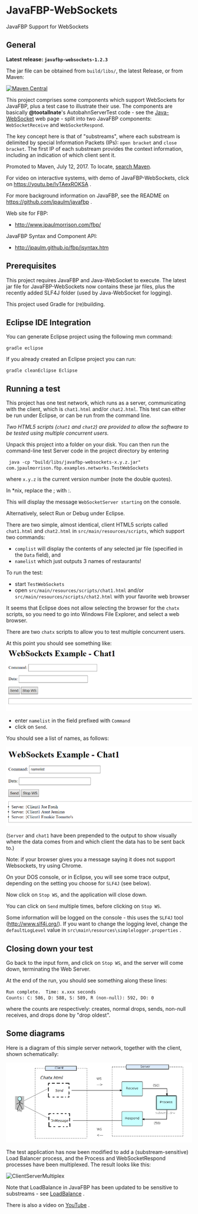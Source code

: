 JavaFBP-WebSockets
===

JavaFBP Support for WebSockets 


General
---

**Latest release: `javafbp-websockets-1.2.3`** 

The jar file can be obtained from `build/libs/`, the latest Release, or from Maven:

[![Maven Central](https://img.shields.io/maven-central/v/com.jpaulmorrison/javafbp-websockets.svg?label=JavaFBP-WebSockets)](https://search.maven.org/search?q=g:%22com.jpaulmorrison%22%20AND%20a:%22javafbp-websockets%22)

This project comprises some components which support WebSockets for JavaFBP, plus a test case to illustrate their use.  The components are basically **@tootallnate**'s AutobahnServerTest code - see the [Java-WebSocket](https://porter.io/github.com/TooTallNate/Java-WebSocket) web page - split into two JavaFBP components: `WebSocketReceive` and `WebSocketRespond`. 

The key concept here is that of "substreams", where each substream is delimited by special Information Packets (IPs): `open bracket` and `close bracket`.  The first IP of each substream provides the context information, including an indication of which client sent it.

Promoted to Maven, July 12, 2017.  To locate, [search Maven](http://search.maven.org/#search%7Cga%7C1%7Cjavafbp-websockets).

For video on interactive systems, with demo of JavaFBP-WebSockets, click on https://youtu.be/IvTAexROKSA .

For more background information on JavaFBP, see the README on https://github.com/jpaulm/javafbp .

Web site for FBP: 
* http://www.jpaulmorrison.com/fbp/
 
JavaFBP Syntax and Component API:
* http://jpaulm.github.io/fbp/jsyntax.htm

Prerequisites
---

This project requires JavaFBP and Java-WebSocket to execute. The latest jar file for JavaFBP-WebSockets now contains these jar files, plus the recently added SLF4J folder (used by Java-WebSocket for logging). 

This project used Gradle for (re)building.

Eclipse IDE Integration
---

You can generate Eclipse project using the following mvn command:

    gradle eclipse

If you already created an Eclipse project you can run:

    gradle cleanEclipse Eclipse



Running a test
----
This project has one test network, which runs as a server, communicating with the client, which is `chat1.html` and/or `chat2.html`. This test can either be run under Eclipse, or can be run from the command line.

*Two HTML5 scripts (`chat1` and `chat2`) are provided to allow the software to be tested using multiple concurrent users.*

Unpack this project into a folder on your disk.  You can then run the command-line test Server code in the project directory by entering
    
     java -cp "build/libs/javafbp-websockets-x.y.z.jar"  com.jpaulmorrison.fbp.examples.networks.TestWebSockets
    
where `x.y.z` is the current version number (note the double quotes).

In *nix, replace the ; with :.

This will display the message `WebSocketServer starting` on the console.

Alternatively, select Run or Debug under Eclipse.

There are two simple, almost identical, client HTML5 scripts called `chat1.html` and `chat2.html` in `src/main/resources/scripts`, which support two commands:

- `complist` will display the contents of any selected jar file (specified in the `Data` field), and
- `namelist` which just outputs 3 names of restaurants!

To run the test:
- start `TestWebSockets`
- open `src/main/resources/scripts/chat1.html` and/or `src/main/resources/scripts/chat2.html` with your favorite web browser 

It seems that Eclipse does not allow selecting the browser for the `chatx` scripts, so you need to go into Windows File Explorer, and select a web browser.

There are two `chatx` scripts to allow you to test multiple concurrent users.

At this point you should see something like:
![chat1](https://github.com/jpaulm/javafbp-websockets/blob/master/docs/Screen.png "Initial output of chat1")

- enter `namelist` in the field prefixed with `Command`
- click on `Send`. 

You should see a list of names, as follows:

![output](https://github.com/jpaulm/javafbp-websockets/blob/master/docs/Output.png "Run output")

(`Server` and `chat1` have been prepended to the output to show visually where the data comes from and which client the data has to be sent back to.)

Note: if your browser gives you a message saying it does not support Websockets, try using Chrome.

On your DOS console, or in Eclipse, you will see some trace output, depending on the setting you choose for `SLF4J` (see below).

Now click on `Stop WS`, and the application will close down.

You can click on `Send` multiple times, before clicking on `Stop WS`.

Some information will be logged on the console - this uses the `SLF4J` tool (http://www.slf4j.org/).  If you want to change the logging level, change the `defaultLogLevel` value in `src\main\resources\simplelogger.properties` .


Closing down your test
---------

Go back to the input form, and click on `Stop WS`, and the server will come down, terminating the Web Server.

At the end of the run, you should see something along these lines:

    Run complete.  Time: x.xxx seconds
    Counts: C: 586, D: 588, S: 589, R (non-null): 592, DO: 0    
    
where the counts are respectively: creates, normal drops, sends, non-null receives, and drops done by "drop oldest".  

Some diagrams
---

Here is a diagram of this simple server network, together with the client, shown schematically:

![ClientServer](https://github.com/jpaulm/javafbp-websockets/blob/master/docs/ClientServer.png "Diagram of Client and Server Network")

The test application has now been modified to add a (substream-sensitive) Load Balancer process, and the Process and WebSocketRespond processes have been multiplexed.  The result looks like this:

![ClientServerMultiplex](https://github.com/jpaulm/javafbp-websockets/blob/master/docs/ClientServerMultiplex.png "Diagram of Client and Server Network")

Note that LoadBalance in JavaFBP has been updated to be sensitive to substreams - see [LoadBalance](https://github.com/jpaulm/javafbp/blob/master/src/main/java/com/jpaulmorrison/fbp/core/components/routing/LoadBalance.java) .

There is also a video on [YouTube](https://youtu.be/IvTAexROKSA) . 


